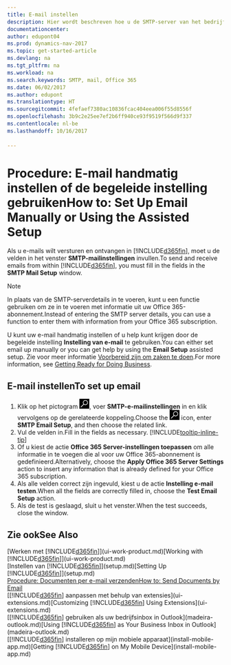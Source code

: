 ```yaml
---
title: E-mail instellen
description: Hier wordt beschreven hoe u de SMTP-server van het bedrijf gebruikt om e-mailberichten te verzenden en ontvangen binnen Dynamics NAV, of hoe u de e-mailserverinstellingen gebruikt die met het Office 365-abonnement zijn gemaakt.
documentationcenter: 
author: edupont04
ms.prod: dynamics-nav-2017
ms.topic: get-started-article
ms.devlang: na
ms.tgt_pltfrm: na
ms.workload: na
ms.search.keywords: SMTP, mail, Office 365
ms.date: 06/02/2017
ms.author: edupont
ms.translationtype: HT
ms.sourcegitcommit: 4fefaef7380ac10836fcac404eea006f55d8556f
ms.openlocfilehash: 3b9c2e25ee7ef2b6ff940ce93f9519f566d9f337
ms.contentlocale: nl-be
ms.lasthandoff: 10/16/2017

---
```

# <a name="how-to-set-up-email-manually-or-using-the-assisted-setup"></a><span data-ttu-id="c53d6-103">Procedure: E-mail handmatig instellen of de begeleide instelling gebruiken</span><span class="sxs-lookup"><span data-stu-id="c53d6-103">How to: Set Up Email Manually or Using the Assisted Setup</span></span>
<span data-ttu-id="c53d6-104">Als u e-mails wilt versturen en ontvangen in [!INCLUDE[d365fin](includes/d365fin_md.md)], moet u de velden in het venster **SMTP-mailinstellingen** invullen.</span><span class="sxs-lookup"><span data-stu-id="c53d6-104">To send and receive emails from within [!INCLUDE[d365fin](includes/d365fin_md.md)], you must fill in the fields in the **SMTP Mail Setup** window.</span></span>

> [!NOTE]  
>   <span data-ttu-id="c53d6-105">In plaats van de SMTP-serverdetails in te voeren, kunt u een functie gebruiken om ze in te voeren met informatie uit uw Office 365-abonnement.</span><span class="sxs-lookup"><span data-stu-id="c53d6-105">Instead of entering the SMTP server details, you can use a function to enter them with information from your Office 365 subscription.</span></span>

<span data-ttu-id="c53d6-106">U kunt uw e-mail handmatig instellen of u help kunt krijgen door de begeleide instelling **Instelling van e-mail** te gebruiken.</span><span class="sxs-lookup"><span data-stu-id="c53d6-106">You can either set email up manually or you can get help by using the **Email Setup** assisted setup.</span></span> <span data-ttu-id="c53d6-107">Zie voor meer informatie [Voorbereid zijn om zaken te doen](ui-get-ready-business.md).</span><span class="sxs-lookup"><span data-stu-id="c53d6-107">For more information, see [Getting Ready for Doing Business](ui-get-ready-business.md).</span></span>  

## <a name="to-set-up-email"></a><span data-ttu-id="c53d6-108">E-mail instellen</span><span class="sxs-lookup"><span data-stu-id="c53d6-108">To set up email</span></span>
1. <span data-ttu-id="c53d6-109">Klik op het pictogram ![Zoeken naar pagina of rapport](media/ui-search/search_small.png "pictogram Zoeken naar pagina of rapport"), voer **SMTP-e-mailinstellingen** in en klik vervolgens op de gerelateerde koppeling.</span><span class="sxs-lookup"><span data-stu-id="c53d6-109">Choose the ![Search for Page or Report](media/ui-search/search_small.png "Search for Page or Report icon") icon, enter **SMTP Email Setup**, and then choose the related link.</span></span>
2. <span data-ttu-id="c53d6-110">Vul de velden in.</span><span class="sxs-lookup"><span data-stu-id="c53d6-110">Fill in the fields as necessary.</span></span> [!INCLUDE[tooltip-inline-tip](includes/tooltip-inline-tip_md.md)]
3. <span data-ttu-id="c53d6-111">Of u kiest de actie **Office 365 Server-instellingen toepassen** om alle informatie in te voegen die al voor uw Office 365-abonnement is gedefinieerd.</span><span class="sxs-lookup"><span data-stu-id="c53d6-111">Alternatively, choose the **Apply Office 365 Server Settings** action to insert any information that is already defined for your Office 365 subscription.</span></span>
4. <span data-ttu-id="c53d6-112">Als alle velden correct zijn ingevuld, kiest u de actie **Instelling e-mail testen**.</span><span class="sxs-lookup"><span data-stu-id="c53d6-112">When all the fields are correctly filled in, choose the **Test Email Setup** action.</span></span>
5. <span data-ttu-id="c53d6-113">Als de test is geslaagd, sluit u het venster.</span><span class="sxs-lookup"><span data-stu-id="c53d6-113">When the test succeeds, close the window.</span></span>

## <a name="see-also"></a><span data-ttu-id="c53d6-114">Zie ook</span><span class="sxs-lookup"><span data-stu-id="c53d6-114">See Also</span></span>  
<span data-ttu-id="c53d6-115">[Werken met [!INCLUDE[d365fin](includes/d365fin_md.md)]](ui-work-product.md)</span><span class="sxs-lookup"><span data-stu-id="c53d6-115">[Working with [!INCLUDE[d365fin](includes/d365fin_md.md)]](ui-work-product.md)</span></span>  
<span data-ttu-id="c53d6-116">[Instellen van [!INCLUDE[d365fin](includes/d365fin_md.md)]](setup.md)</span><span class="sxs-lookup"><span data-stu-id="c53d6-116">[Setting Up [!INCLUDE[d365fin](includes/d365fin_md.md)]](setup.md)</span></span>  
[<span data-ttu-id="c53d6-117">Procedure: Documenten per e-mail verzenden</span><span class="sxs-lookup"><span data-stu-id="c53d6-117">How to: Send Documents by Email</span></span>](ui-how-send-documents-email.md)  
<span data-ttu-id="c53d6-118">[[!INCLUDE[d365fin](includes/d365fin_md.md)] aanpassen met behulp van extensies](ui-extensions.md)</span><span class="sxs-lookup"><span data-stu-id="c53d6-118">[Customizing [!INCLUDE[d365fin](includes/d365fin_md.md)] Using Extensions](ui-extensions.md)</span></span>  
<span data-ttu-id="c53d6-119">[[!INCLUDE[d365fin](includes/d365fin_md.md)] gebruiken als uw bedrijfsinbox in Outlook](madeira-outlook.md)</span><span class="sxs-lookup"><span data-stu-id="c53d6-119">[Using [!INCLUDE[d365fin](includes/d365fin_md.md)] as Your Business Inbox in Outlook](madeira-outlook.md)</span></span>  
<span data-ttu-id="c53d6-120">[[!INCLUDE[d365fin](includes/d365fin_md.md)] installeren op mijn mobiele apparaat](install-mobile-app.md)</span><span class="sxs-lookup"><span data-stu-id="c53d6-120">[Getting [!INCLUDE[d365fin](includes/d365fin_md.md)] on My Mobile Device](install-mobile-app.md)</span></span>

